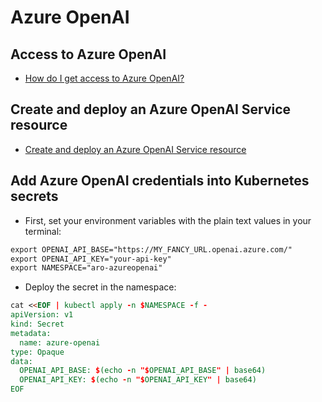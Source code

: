 # Azure OpenAI

## Access to Azure OpenAI

* [How do I get access to Azure OpenAI?](https://learn.microsoft.com/en-us/azure/ai-services/openai/overview#how-do-i-get-access-to-azure-openai)

## Create and deploy an Azure OpenAI Service resource

* [Create and deploy an Azure OpenAI Service resource](https://learn.microsoft.com/en-us/azure/ai-services/openai/how-to/create-resource?pivots=cli)

## Add Azure OpenAI credentials into Kubernetes secrets

* First, set your environment variables with the plain text values in your terminal:

```md
export OPENAI_API_BASE="https://MY_FANCY_URL.openai.azure.com/"
export OPENAI_API_KEY="your-api-key"
export NAMESPACE="aro-azureopenai"
```

* Deploy the secret in the namespace:

```md
cat <<EOF | kubectl apply -n $NAMESPACE -f -
apiVersion: v1
kind: Secret
metadata:
  name: azure-openai
type: Opaque
data:
  OPENAI_API_BASE: $(echo -n "$OPENAI_API_BASE" | base64)
  OPENAI_API_KEY: $(echo -n "$OPENAI_API_KEY" | base64)
EOF
```